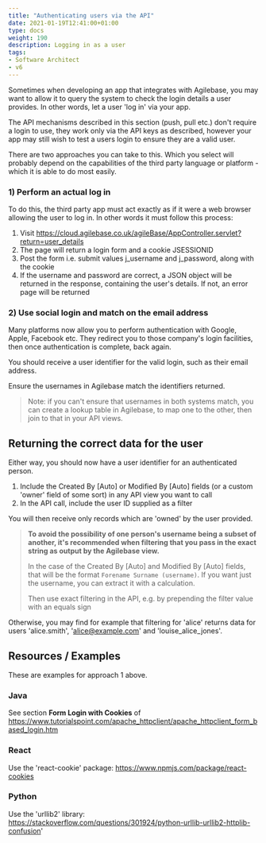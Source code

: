 ```yaml
---
title: "Authenticating users via the API"
date: 2021-01-19T12:41:00+01:00
type: docs
weight: 190
description: Logging in as a user
tags:
- Software Architect
- v6
---
```

Sometimes when developing an app that integrates with Agilebase, you may want to allow it to query the system to check the login details a user provides. In other words, let a user 'log in' via your app.

The API mechanisms described in this section (push, pull etc.) don't require a login to use, they work only via the API keys as described, however your app may still wish to test a users login to ensure they are a valid user.

There are two approaches you can take to this. Which you select will probably depend on the capabilities of the third party language or platform - which it is able to do most easily.

### 1) Perform an actual log in

To do this, the third party app must act exactly as if it were a web browser allowing the user to log in. In other words it must follow this process:

1) Visit https://cloud.agilebase.co.uk/agileBase/AppController.servlet?return=user_details
2) The page will return a login form and a cookie JSESSIONID
3) Post the form i.e. submit values j_username and j_password, along with the cookie
4) If the username and password are correct, a JSON object will be returned in the response, containing the user's details. If not, an error page will be returned

### 2) Use social login and match on the email address

Many platforms now allow you to perform authentication with Google, Apple, Facebook etc. They redirect you to those company's login facilities, then once authentication is complete, back again.

You should receive a user identifier for the valid login, such as their email address.

Ensure the usernames in Agilebase match the identifiers returned.

> Note: if you can't ensure that usernames in both systems match, you can create a lookup table in Agilebase, to map one to the other, then join to that in your API views.

## Returning the correct data for the user

Either way, you should now have a user identifier for an authenticated person.

1) Include the Created By [Auto] or Modified By [Auto] fields (or a custom 'owner' field of some sort) in any API view you want to call
2) In the API call, include the user ID supplied as a filter

You will then receive only records which are 'owned' by the user provided.

> **To avoid the possibility of one person's username being a subset of another, it's recommended when filtering that you pass in the exact string as output by the Agilebase view.**
> 
> In the case of the Created By [Auto] and Modified By [Auto] fields, that will be the format `Forename Surname (username)`. If you want just the username, you can extract it with a calculation.
> 
> Then use exact filtering in the API, e.g. by prepending the filter value with an equals sign

Otherwise, you may find for example that filtering for 'alice' returns data for users 'alice.smith', 'alice@example.com' and 'louise_alice_jones'.

## Resources / Examples

These are examples for approach 1 above.

### Java
See section **Form Login with Cookies** of https://www.tutorialspoint.com/apache_httpclient/apache_httpclient_form_based_login.htm

### React
Use the 'react-cookie' package: https://www.npmjs.com/package/react-cookies

### Python
Use the 'urllib2' library: https://stackoverflow.com/questions/301924/python-urllib-urllib2-httplib-confusion'



